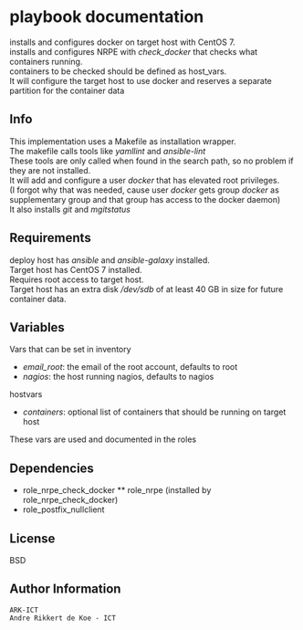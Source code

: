 playbook documentation
======================

installs and configures docker on target host with CentOS 7.  
installs and configures NRPE with *check_docker* that checks what containers running.  
containers to be checked should be defined as host_vars.  
It will configure the target host to use docker and reserves a separate partition for the container data

Info
----

This implementation uses a Makefile as installation wrapper.  
The makefile calls tools like *yamllint* and *ansible-lint*  
These tools are only called when found in the search path, so no problem if they are not installed.  
It will add and configure a user *docker* that has elevated root privileges.  
(I forgot why that was needed, cause user *docker* gets group *docker* as supplementary group and that group has access to the docker daemon)  
It also installs *git* and *mgitstatus*

Requirements
------------

deploy host has *ansible* and *ansible-galaxy* installed.  
Target host has CentOS 7 installed.  
Requires root access to target host.   
Target host has an extra disk */dev/sdb* of at least 40 GB in size for future container data.  

Variables
--------------

Vars that can be set in inventory  
* *email_root*: the email of the root account, defaults to root  
* *nagios*: the host running nagios, defaults to nagios  

hostvars  
* *containers*: optional list of containers that should be running on target host  

These vars are used and documented in the roles

Dependencies
------------

* role_nrpe_check_docker
** role_nrpe (installed by role_nrpe_check_docker)
* role_postfix_nullclient

License
-------

BSD

Author Information
------------------

    ARK-ICT
    Andre Rikkert de Koe - ICT
